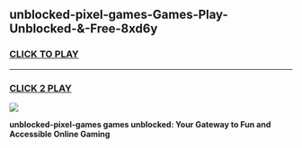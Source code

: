 
## unblocked-pixel-games-Games-Play-Unblocked-&-Free-8xd6y
<h3>
<a href="https://premium76.site?title=unblocked-pixel-games&ref=24A">CLICK TO PLAY</a></h3>
<hr>

<h3>
<a href="https://premium76.site?title=unblocked-pixel-games&ref=24A">CLICK 2 PLAY</a>
  
</h3>

<a href="https://premium76.site?title=unblocked-pixel-games&ref=24A"><img src="https://clearcache.store/games.png"></a>


**unblocked-pixel-games games unblocked: Your Gateway to Fun and Accessible Online Gaming**
